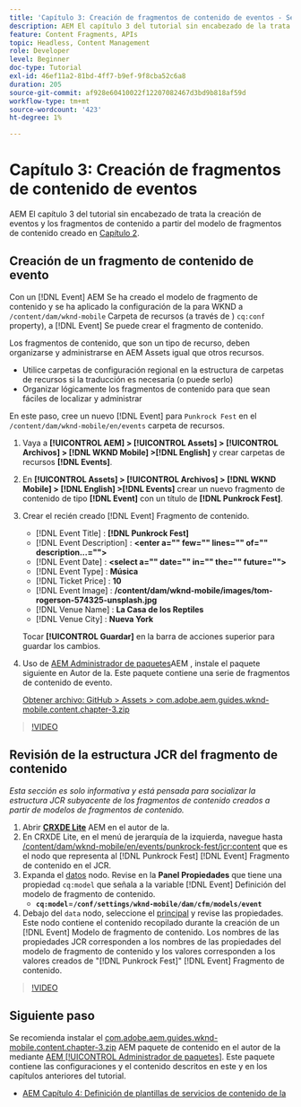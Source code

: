```yaml
---
title: 'Capítulo 3: Creación de fragmentos de contenido de eventos - Servicios de contenido'
description: AEM El capítulo 3 del tutorial sin encabezado de la trata la creación y el diseño de fragmentos de contenido de evento a partir del modelo de fragmento de contenido creado en el capítulo 2.
feature: Content Fragments, APIs
topic: Headless, Content Management
role: Developer
level: Beginner
doc-type: Tutorial
exl-id: 46ef11a2-81bd-4ff7-b9ef-9f8cba52c6a8
duration: 205
source-git-commit: af928e60410022f12207082467d3bd9b818af59d
workflow-type: tm+mt
source-wordcount: '423'
ht-degree: 1%

---
```


# Capítulo 3: Creación de fragmentos de contenido de eventos

AEM El capítulo 3 del tutorial sin encabezado de trata la creación de eventos y los fragmentos de contenido a partir del modelo de fragmentos de contenido creado en [Capítulo 2](./chapter-2.md).

## Creación de un fragmento de contenido de evento

Con un [!DNL Event] AEM Se ha creado el modelo de fragmento de contenido y se ha aplicado la configuración de la para WKND a `/content/dam/wknd-mobile` Carpeta de recursos (a través de ) `cq:conf` property), a [!DNL Event] Se puede crear el fragmento de contenido.

Los fragmentos de contenido, que son un tipo de recurso, deben organizarse y administrarse en AEM Assets igual que otros recursos.

* Utilice carpetas de configuración regional en la estructura de carpetas de recursos si la traducción es necesaria (o puede serlo)
* Organizar lógicamente los fragmentos de contenido para que sean fáciles de localizar y administrar

En este paso, cree un nuevo [!DNL Event] para `Punkrock Fest` en el `/content/dam/wknd-mobile/en/events` carpeta de recursos.

1. Vaya a **[!UICONTROL AEM] > [!UICONTROL Assets] > [!UICONTROL Archivos] > [!DNL WKND Mobile] >[!DNL English]** y crear carpetas de recursos **[!DNL Events]**.
1. En **[!UICONTROL Assets] > [!UICONTROL Archivos] > [!DNL WKND Mobile] > [!DNL English] >[!DNL Events]** crear un nuevo fragmento de contenido de tipo **[!DNL Event]** con un título de **[!DNL Punkrock Fest]**.
1. Crear el recién creado [!DNL Event] Fragmento de contenido.

   * [!DNL Event Title] : **[!DNL Punkrock Fest]**
   * [!DNL Event Description] : **&lt;enter a=&quot;&quot; few=&quot;&quot; lines=&quot;&quot; of=&quot;&quot; description...=&quot;&quot;>**
   * [!DNL Event Date] : **&lt;select a=&quot;&quot; date=&quot;&quot; in=&quot;&quot; the=&quot;&quot; future=&quot;&quot;>**
   * [!DNL Event Type] : **Música**
   * [!DNL Ticket Price] : **10**
   * [!DNL Event Image] : **/content/dam/wknd-mobile/images/tom-rogerson-574325-unsplash.jpg**
   * [!DNL Venue Name] : **La Casa de los Reptiles**
   * [!DNL Venue City] : **Nueva York**

   Tocar **[!UICONTROL Guardar]** en la barra de acciones superior para guardar los cambios.

1. Uso de [AEM Administrador de paquetes](http://localhost:4502/crx/packmgr/index.jsp)AEM , instale el paquete siguiente en Autor de la. Este paquete contiene una serie de fragmentos de contenido de evento.

   [Obtener archivo: GitHub > Assets > com.adobe.aem.guides.wknd-mobile.content.chapter-3.zip](https://github.com/adobe/aem-guides-wknd-mobile/releases/latest)

>[!VIDEO](https://video.tv.adobe.com/v/28338?quality=12&learn=on)

## Revisión de la estructura JCR del fragmento de contenido

*Esta sección es solo informativa y está pensada para socializar la estructura JCR subyacente de los fragmentos de contenido creados a partir de modelos de fragmentos de contenido.*

1. Abrir **[CRXDE Lite](http://localhost:4502/crx/de/index.jsp)** AEM en el autor de la.
1. En CRXDE Lite, en el menú de jerarquía de la izquierda, navegue hasta [/content/dam/wknd-mobile/en/events/punkrock-fest/jcr:content](http://localhost:4502/crx/de/index.jsp#/content/dam/wknd-mobile/en/events/punkrock-fest/jcr:content) que es el nodo que representa al [!DNL Punkrock Fest] [!DNL Event] Fragmento de contenido en el JCR.
1. Expanda el [datos](http://localhost:4502/crx/de/index.jsp#/content/dam/wknd-mobile/en/events/punkrock-fest/jcr:content/data/master) nodo.
Revise en la **Panel Propiedades** que tiene una propiedad `cq:model` que señala a la variable [!DNL Event] Definición del modelo de fragmento de contenido.
   * **`cq:model`**=**`/conf/settings/wknd-mobile/dam/cfm/models/event`**
1. Debajo del `data` nodo, seleccione el [principal](http://localhost:4502/crx/de/index.jsp#/content/dam/wknd-mobile/en/events/punkrock-fest/jcr:content/data/master) y revise las propiedades. Este nodo contiene el contenido recopilado durante la creación de un [!DNL Event] Modelo de fragmento de contenido. Los nombres de las propiedades JCR corresponden a los nombres de las propiedades del modelo de fragmento de contenido y los valores corresponden a los valores creados de &quot;[!DNL Punkrock Fest]&quot; [!DNL Event] Fragmento de contenido.

>[!VIDEO](https://video.tv.adobe.com/v/28356?quality=12&learn=on)

## Siguiente paso

Se recomienda instalar el [com.adobe.aem.guides.wknd-mobile.content.chapter-3.zip](https://github.com/adobe/aem-guides-wknd-mobile/releases/latest) AEM paquete de contenido en el autor de la mediante [AEM [!UICONTROL Administrador de paquetes]](http://localhost:4502/crx/packmgr/index.jsp). Este paquete contiene las configuraciones y el contenido descritos en este y en los capítulos anteriores del tutorial.

* [AEM Capítulo 4: Definición de plantillas de servicios de contenido de la](./chapter-4.md)
